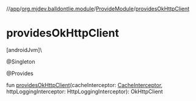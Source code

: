//[app](../../../index.md)/[org.mjdev.balldontlie.module](../index.md)/[ProvideModule](index.md)/[providesOkHttpClient](provides-ok-http-client.md)

# providesOkHttpClient

[androidJvm]\

@Singleton

@Provides

fun [providesOkHttpClient](provides-ok-http-client.md)(cacheInterceptor: [CacheInterceptor](../../org.mjdev.balldontlie.base.network/-cache-interceptor/index.md), httpLoggingInterceptor: HttpLoggingInterceptor): OkHttpClient
